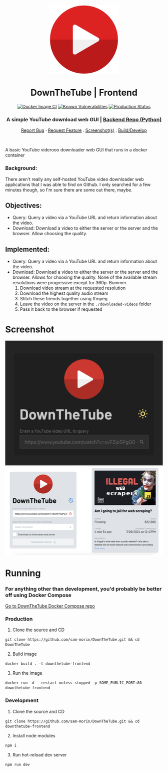 
<div align="center">
  <img src="./src/assets/play-button-4210.svg" alt="Logo" width="220">

  <h1 align="center">DownTheTube | Frontend</h1>

  [![Docker Image CI](https://github.com/sam-morin/ArcorOCR-frontend/actions/workflows/docker-image.yml/badge.svg?branch=main)](https://github.com/sam-morin/ArcorOCR-frontend/actions/workflows/docker-image.yml)
[![Known Vulnerabilities](https://snyk.io/test/github/dwyl/hapi-auth-jwt2/badge.svg?targetFile=package.json&style=flat-square)](https://snyk.io/test/github/dwyl/hapi-auth-jwt2?targetFile=package.json)
[![Production Status](https://img.shields.io/badge/Production_Status-active-green)](https://arcorocr.com)

  <p align="center">
    <h3>A simple YouTube download web GUI | <a href="https://github.com/sam-morin/DownTheTube-backend-python">Backend Repo (Python)</a></h3>
    <a href="https://github.com/sam-morin/DownTheTube/issues">Report Bug</a>
    ·
    <a href="https://github.com/sam-morin/DownTheTube/issues">Request Feature</a>
    .
    <a href="#screenshot">Screenshot(s)</a>
    .
    <a href="#running">Build/Develop</a>
  </p>
</div>

<br/>

A basic YouTube viderooo downloader web GUI that runs in a docker container

### Background:
There aren't really any self-hosted YouTube video downloader web applications that I was able to find on Github. I only searched for a few minutes though, so I'm sure there are some out there, maybe.

## Objectives:
- Query: 
    Query a video via a YouTube URL and return information about the video.
- Download:
    Download a video to either the server or the server and the browser. Allow choosing the quality.


## Implemented:
- Query:
    Query a video via a YouTube URL and return information about the video.
- Download:
    Download a video to either the server or the server and the browser. Allows for choosing the quality.
    None of the available stream resolutions were progressive except for 360p. Bummer.
    1. Download video stream at the requested resolution
    2. Download the highest quality audio stream
    3. Stitch these friends together using ffmpeg
    4. Leave the video on the server in the `./downloaded-videos` folder
    5. Pass it back to the browser if requested

# Screenshot

<div align="center">
    <img src="./screenshots/screen1-dark.png" alt="Logo" width="570">
</div>
<div align="center">
    <img src="./screenshots/screen2-light.png" alt="Logo" width="570">
</div>

# Running

### For anything other than development, you'd probably be better off using Docker Compose
<a href="https://github.com/sam-morin/DownTheTube-docker-compose">Go to DownTheTube Docker Compose repo</a>

### Production
1. Clone the source and CD
```shell
git clone https://github.com/sam-morin/DownTheTube.git && cd DownTheTube
```

2. Build image
```shell
docker build . -t downthetube-frontend
```

3. Run the image
```shell
docker run -d --restart unless-stopped -p SOME_PUBLIC_PORT:80 downthetube-frontend
```

### Development

1. Clone the source and CD
```shell
git clone https://github.com/sam-morin/DownTheTube.git && cd downthetube-frontend
```

2. Install node modules
```shell
npm i
```

3. Run hot-reload dev server
```shell
npm run dev
```